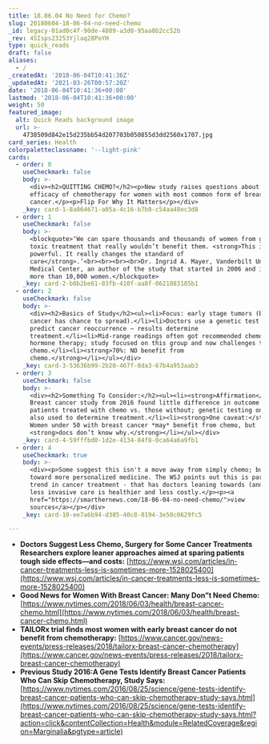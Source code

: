 ```yaml
---
title: 18.06.04 No Need for Chemo?
slug: 20180604-18-06-04-no-need-chemo
_id: legacy-01ad0c4f-90de-4809-a3d0-95aa8b2cc52b
_rev: 45Isps23253Yjlaq28PoYH
type: quick_reads
draft: false
aliases:
  - /
_createdAt: '2018-06-04T10:41:36Z'
_updatedAt: '2021-03-26T00:57:20Z'
date: '2018-06-04T10:41:36+00:00'
lastmod: '2018-06-04T10:41:36+00:00'
weight: 50
featured_image:
  alt: Quick Reads background image
  url: >-
    4738509d842e15d235bb54d207703b050855d3dd2560x1707.jpg
card_series: Health
colorpaletteclassname: '--light-pink'
cards:
  - order: 0
    useCheckmark: false
    body: >-
      <div><h2>QUITTING CHEMO?</h2><p>New study raises questions about the
      efficacy of chemotherapy for women with most common form of breast
      cancer.</p><p>Flip For Why It Matters</p></div>
    _key: card-1-8a064671-a05a-4c16-b7b0-c54aa48ec3d8
  - order: 1
    useCheckmark: false
    body: >-
      <blockquote>‘We can spare thousands and thousands of women from getting
      toxic treatment that really wouldn’t benefit them. <strong>This is very
      powerful. It really changes the standard of
      care</strong>.’<br><br><br><br>Dr. Ingrid A. Mayer, Vanderbilt University
      Medical Center, an author of the study that started in 2006 and included
      more than 10,000 women.</blockquote>
    _key: card-2-b0b2be61-03fb-410f-aa8f-0621883185b1
  - order: 2
    useCheckmark: false
    body: >-
      <div><h2>Basics of Study</h2><ul><li>Focus: early stage tumors (before
      cancer has chance to spread).</li><li>Doctors use a genetic test to
      predict cancer reoccurrence – results determine
      treatment.</li><li>Mid-range readings often got recommended chemo &amp;
      hormone therapy; study focused on this group and now challenges the use of
      chemo.</li><li><strong>70%: NO benefit from
      chemo.</strong></li></ul></div>
    _key: card-3-53636b99-2b20-467f-8da3-67b4a953aab3
  - order: 3
    useCheckmark: false
    body: >-
      <div><h2>Something To Consider:</h2><ul><li><strong>Affirmation</strong>:
      Breast cancer study from 2016 found little difference in outcome between
      patients treated with chemo vs. those without; genetic testing on tumor
      also used to determine treatment.</li><li><strong>One caveat:</strong>A
      Women under 50 with breast cancer *may* benefit from chemo, but
      <strong>docs don’t know why.</strong></li></ul></div>
    _key: card-4-59fffbd0-1d2e-4134-84f8-0ca64a6a9fb1
  - order: 4
    useCheckmark: true
    body: >-
      <div><p>Some suggest this isn't a move away from simply chemo; but a move
      toward more personalized medicine. The WSJ points out this is part of a
      trend in cancer treatment - that has doctors leaning towards (and proving)
      less invasive care is healthier and less costly.</p><p><a
      href="https://smarthernews.com/18-06-04-no-need-chemo/">view
      sources</a></p></div>
    _key: card-10-ee7a6b94-d385-40c8-8194-3e58c0629fc5

---
```

* **Doctors Suggest Less Chemo, Surgery for Some Cancer Treatments Researchers explore leaner approaches aimed at sparing patients tough side effects—and costs:** [https://www.wsj.com/articles/in-cancer-treatments-less-is-sometimes-more-1528025400](https://www.wsj.com/articles/in-cancer-treatments-less-is-sometimes-more-1528025400)
* **Good News for Women With Breast Cancer: Many Don”t Need Chemo:** [https://www.nytimes.com/2018/06/03/health/breast-cancer-chemo.html](https://www.nytimes.com/2018/06/03/health/breast-cancer-chemo.html)
* **TAILORx trial finds most women with early breast cancer do not benefit from chemotherapy:** [https://www.cancer.gov/news-events/press-releases/2018/tailorx-breast-cancer-chemotherapy](https://www.cancer.gov/news-events/press-releases/2018/tailorx-breast-cancer-chemotherapy)
* **Previous Study 2016:A Gene Tests Identify Breast Cancer Patients Who Can Skip Chemotherapy, Study Says:** [https://www.nytimes.com/2016/08/25/science/gene-tests-identify-breast-cancer-patients-who-can-skip-chemotherapy-study-says.html](https://www.nytimes.com/2016/08/25/science/gene-tests-identify-breast-cancer-patients-who-can-skip-chemotherapy-study-says.html?action=click&contentCollection=Health&module=RelatedCoverage&region=Marginalia&pgtype=article)
